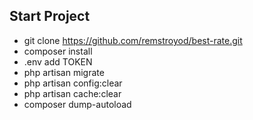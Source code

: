 ## Start Project

- git clone https://github.com/remstroyod/best-rate.git
- composer install
- .env add TOKEN
- php artisan migrate
- php artisan config:clear
- php artisan cache:clear
- composer dump-autoload

